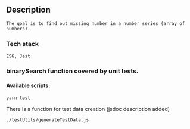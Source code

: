 ## Description
```
The goal is to find out missing number in a number series (array of numbers).  
```

### Tech stack
```
ES6, Jest
```

### **binarySearch** function covered by unit tests.  

#### Available scripts:  
```
yarn test
```  

There is a function for test data creation (jsdoc description added)
```
./testUtils/generateTestData.js 
```